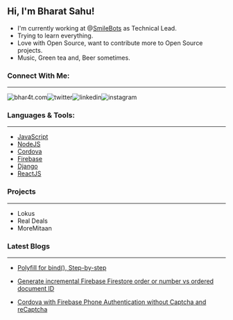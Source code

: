 ## Hi, I'm Bharat Sahu!

- I'm currently working at @[SmileBots](https://github.com/SmileBots) as Technical Lead.
- Trying to learn everything.
- Love with Open Source, want to contribute more to Open Source projects.
- Music, Green tea and, Beer sometimes.

### Connect With Me:
---
[<img align="left" alt="bhar4t.com" src="https://raw.githubusercontent.com/bhar4t/bhar4t/ab2734417cb287c9be1434892a0303a8900ffd40/images/link-2.svg" crossorigin />][website]

[<img align="left" alt="twitter" src="https://raw.githubusercontent.com/bhar4t/bhar4t/a7c220bf929e902c25387ea80efb71532733c3e0/images/twitter.svg" crossorigin />][twitter]

[<img align="left" alt="linkedin" src="https://raw.githubusercontent.com/bhar4t/bhar4t/a7c220bf929e902c25387ea80efb71532733c3e0/images/linkedin.svg" crossorigin />][linkedin]

[<img align="left" alt="instagram" src="https://raw.githubusercontent.com/bhar4t/bhar4t/a7c220bf929e902c25387ea80efb71532733c3e0/images/instagram.svg" crossorigin />][instagram]

<br/>

### Languages & Tools:
---
- [JavaScript](https://www.javascript.com/)
- [NodeJS](https://nodejs.org/en/)
- [Cordova](https://cordova.apache.org/)
- [Firebase](https://firebase.google.com/)
- [Django](https://www.djangoproject.com/)
- [ReactJS](https://reactjs.org/)

### Projects
---
- Lokus
- Real Deals
- MoreMitaan

### Latest Blogs
---

- [Polyfill for bind(), Step-by-step](https://bhar4t.com/articles/Polyfill-for-bind()-step-by-step)

- [Generate incremental Firebase Firestore order or number vs ordered document ID](https://bhar4t.com/articles/Generate-incremental-Firebase-Firestore-order-or-number-vs-ordered-document-ID)

- [Cordova with Firebase Phone Authentication without Captcha and reCaptcha](https://bhar4t.com/articles/Cordova-with-Firebase-Phone-Authentication-without-Captcha-and-reCaptcha)

<br />

[website]: https://bhar4t.com/
[twitter]: https://twitter.com/bhar4t
[linkedin]: https://www.linkedin.com/in/bhar4t/
[instagram]: https://www.instagram.com/bhar4t/
